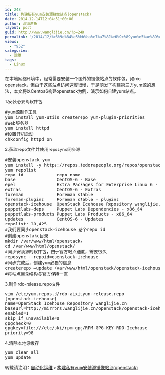 ```yaml
---
id: 248
title: 构建私有yum安装源镜像站点(openstack)
date: 2014-12-14T12:04:51+00:00
author: 深海游鱼
layout: post
guid: http://www.wanglijie.cn/?p=248
permalink: '/2014/12/%e6%9e%84%e5%bb%ba%e7%a7%81%e6%9c%89yum%e5%ae%89%e8%a3%85%e6%ba%90%e9%95%9c%e5%83%8f%e7%ab%99%e7%82%b9openstack.html'
views:
  - "952"
categories:
  - 运维
tags:
  - Linux  
---
```

在本地网络环境中，经常需要安装一个国外的镜像站点的软件包，如rdo openstack，但由于这些站点访问速度很慢，于是萌发了构建第三方yum源的想法，本文将以Centos6构建openstack为例，演示如何自建yum站点。
  
1.安装必要的软件包

<pre class="prettyprint linenums" >#yum源制作工具
yum install yum-utils createrepo yum-plugin-priorities
#Web服务器
yum install httpd
#设置开机启动
chkconfig httpd on
</pre>

2.获取repo文件并使用reposync同步源

<pre class="prettyprint linenums" >#安装openstack yum
yum install -y https://repos.fedorapeople.org/repos/openstack/openstack-icehouse/rdo-release-icehouse-4.noarch.rpm
yum repolist 
repo id             repo name                                      status
base                CentOS-6 - Base                                 6,497+21
epel                Extra Packages for Enterprise Linux 6 - x86_64 11,258+25
extras              CentOS-6 - Extras                                   34+2
foreman             Foreman stable                                       199
foreman-plugins     Foreman stable - plugins                              88
openstack-icehouse  OpenStack Icehouse Repository wanglijie.cn         1,323
puppetlabs-deps     Puppet Labs Dependencies - x86_64                     77
puppetlabs-products Puppet Labs Products - x86_64                        461
updates             CentOS-6 - Updates                                 488+6
repolist: 20,425
#我们要同步openstack-icehouse 这个repo id
#创建openstakc目录
mkdir /var/www/html/openstack/
cd /var/www/html/openstack/
#同步安装源的软件包，由于官方站点速度，需要很久
reposync --repoid=openstack-icehouse 
#同步完成后，创建yum必要的信息	
createrepo –update /var/www/html/openstack/openstack-icehouse
#将站点目录结构与官方保持一直
</pre>

3.制作rdo-release.repo文件

<pre class="prettyprint linenums" >vim /etc/yum.repos.d/rdo-aixiuyun-release.repo
[openstack-icehouse]
name=OpenStack Icehouse Repository wanglijie.cn
baseurl=http://mirrors.wanglijie.cn/openstack/openstack-icehouse
enabled=1
skip_if_unavailable=0
gpgcheck=0
gpgkey=file:///etc/pki/rpm-gpg/RPM-GPG-KEY-RDO-Icehouse
priority=98
</pre>

4.清除本地源缓存

<pre class="prettyprint linenums" >yum clean all
yum update
</pre>

转载请注明：[自动化运维](http://www.wanglijie.cn) &raquo; [构建私有yum安装源镜像站点(openstack)](http://www.wanglijie.cn/2014/12/%e6%9e%84%e5%bb%ba%e7%a7%81%e6%9c%89yum%e5%ae%89%e8%a3%85%e6%ba%90%e9%95%9c%e5%83%8f%e7%ab%99%e7%82%b9openstack.html)